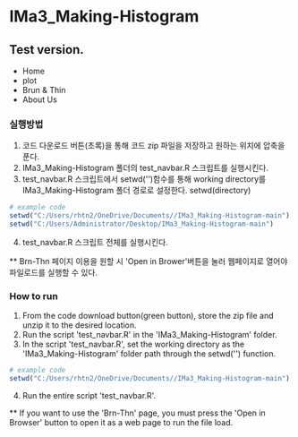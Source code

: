 # IMa3_Making-Histogram

## Test version.

- Home 
- plot 
- Brun & Thin
- About Us

### 실행방법
1. 코드 다운로드 버튼(초록)을 통해 코드 zip 파일을 저장하고 원하는 위치에 압축을 푼다.
2. IMa3_Making-Histogram 폴더의 test_navbar.R 스크립트를 실행시킨다.
3. test_navbar.R 스크립트에서 setwd('')함수를 통해 working directory를 IMa3_Making-Histogram 폴더 경로로 설정한다.  setwd(directory)
```r
# example code
setwd("C:/Users/rhtn2/OneDrive/Documents//IMa3_Making-Histogram-main")
setwd("C:/Users/Administrator/Desktop/IMa3_Making-Histogram-main")
```
4. test_navbar.R 스크립트 전체를 실행시킨다. 

** Brn-Thn 페이지 이용을 원할 시 'Open in Brower'버튼을 눌러 웹페이지로 열어야 파일로드를 실행할 수 있다. 


### How to run
1. From the code download button(green button), store the zip file and unzip it to the desired location.
2. Run the script 'test_navbar.R' in the 'IMa3_Making-Histogram' folder.
3. In the script 'test_navbar.R', set the working directory as the 'IMa3_Making-Histogram' folder path through the setwd('') function.  
```r
# example code
setwd("C:/Users/rhtn2/OneDrive/Documents//IMa3_Making-Histogram-main")
```
4. Run the entire script 'test_navbar.R'.

** If you want to use the 'Brn-Thn' page, you must press the 'Open in Browser' button to open it as a web page to run the file load.

